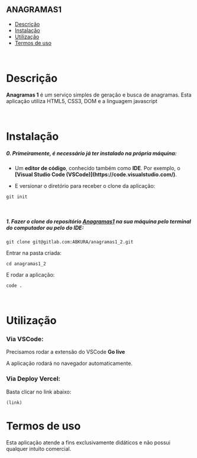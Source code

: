 ## ANAGRAMAS1

- [Descrição](#descrição)
- [Instalação](#instalação)
- [Utilização](#utilização)
- [Termos de uso](#termos-de-uso)

<br>

# Descrição

<p><b>Anagramas 1</b> é um serviço simples de geração e busca de anagramas. Esta aplicação utiliza HTML5, CSS3, DOM e a linguagem javascript</p>
<br>

# Instalação

<h5>0. Primeiramente, é necessário já ter instalado na própria máquina:</h5>

- <p> Um <b>editor de código</b>, conhecido também como <b>IDE</b>. Por exemplo, o <b>[Visual Studio Code (VSCode)](https://code.visualstudio.com/)</b>.</p>

- <p> E versionar o diretório para receber o clone da aplicação:</p>

```
git init
```

<br>
<h5>1. Fazer o clone do reposítório <span style="text-decoration: underline">Anagramas1</span> na sua máquina pelo terminal do computador ou pelo do IDE:</h5>

```
git clone git@gitlab.com:ABKURA/anagramas1_2.git
```

<p>Entrar na pasta criada:</p>

```
cd anagramas1_2
```

<p>E rodar a aplicação:</p>

```
code .
```

<br>


# Utilização


<h3>Via VSCode:</h3>

<p>Precisamos rodar a extensão do VSCode <b>Go live</b></p>

<p>A aplicação rodará no navegador automaticamente.</p>


<h3>Via Deploy Vercel:</h3>

<p>Basta clicar no link abaixo:</p>

```
(link)
```



# Termos de uso

<p>Esta aplicação atende a fins exclusivamente didáticos e não possui qualquer intuito comercial.</p>
